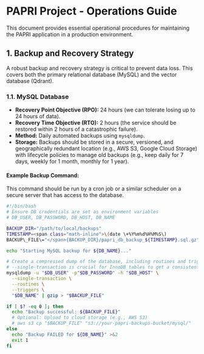 # PAPRI Project - Operations Guide

This document provides essential operational procedures for maintaining the PAPRI application in a production environment.

## 1. Backup and Recovery Strategy

A robust backup and recovery strategy is critical to prevent data loss. This covers both the primary relational database (MySQL) and the vector database (Qdrant).

### 1.1. MySQL Database

* **Recovery Point Objective (RPO):** 24 hours (we can tolerate losing up to 24 hours of data).
* **Recovery Time Objective (RTO):** 2 hours (the service should be restored within 2 hours of a catastrophic failure).
* **Method:** Daily automated backups using `mysqldump`.
* **Storage:** Backups should be stored in a secure, versioned, and geographically redundant location (e.g., AWS S3, Google Cloud Storage) with lifecycle policies to manage old backups (e.g., keep daily for 7 days, weekly for 1 month, monthly for 1 year).

#### **Example Backup Command:**

This command should be run by a cron job or a similar scheduler on a secure server that has access to the database.

```bash
#!/bin/bash
# Ensure DB credentials are set as environment variables
# DB_USER, DB_PASSWORD, DB_HOST, DB_NAME

BACKUP_DIR="/path/to/local/backups"
TIMESTAMP=<span class="math-inline">\(date \+%Y%m%d%H%M%S\)
BACKUP\_FILE\="</span>{BACKUP_DIR}/papri_db_backup_${TIMESTAMP}.sql.gz"

echo "Starting MySQL backup for ${DB_NAME}..."

# Create a compressed dump of the database, including routines and triggers.
# --single-transaction is crucial for InnoDB tables to get a consistent snapshot without locking tables.
mysqldump -u "$DB_USER" -p"$DB_PASSWORD" -h "$DB_HOST" \
  --single-transaction \
  --routines \
  --triggers \
  "$DB_NAME" | gzip > "$BACKUP_FILE"

if [ $? -eq 0 ]; then
  echo "Backup successful: ${BACKUP_FILE}"
  # Optional: Upload to cloud storage (e.g., AWS S3)
  # aws s3 cp "$BACKUP_FILE" "s3://your-papri-backups-bucket/mysql/"
else
  echo "Backup FAILED for ${DB_NAME}" >&2
  exit 1
fi
